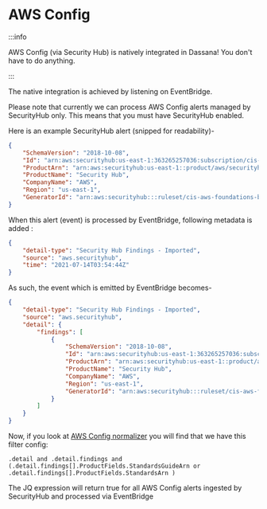 # AWS Config

:::info

AWS Config (via Security Hub) is natively integrated in Dassana! You don't have to do anything.

:::

The native integration is achieved by listening on EventBridge.

Please note that currently we can process AWS Config alerts managed by SecurityHub only. This means that you must have SecurityHub enabled.

Here is an example SecurityHub alert (snipped for readability)-

```json
{
	"SchemaVersion": "2018-10-08",
	"Id": "arn:aws:securityhub:us-east-1:363265257036:subscription/cis-aws-foundations-benchmark/v/1.2.0/4.1/finding/4991510f-77f2-4c48-bbb9-f51697bffa3d",
	"ProductArn": "arn:aws:securityhub:us-east-1::product/aws/securityhub",
	"ProductName": "Security Hub",
	"CompanyName": "AWS",
	"Region": "us-east-1",
	"GeneratorId": "arn:aws:securityhub:::ruleset/cis-aws-foundations-benchmark/v/1.2.0/rule/4.1"
}
```

When this alert (event) is processed by EventBridge, following metadata is added :

```json
{
	"detail-type": "Security Hub Findings - Imported",
	"source": "aws.securityhub",
	"time": "2021-07-14T03:54:44Z"
}
```

As such, the event which is emitted by EventBridge becomes-

```json
{
	"detail-type": "Security Hub Findings - Imported",
	"source": "aws.securityhub",
	"detail": {
		"findings": [
			{
				"SchemaVersion": "2018-10-08",
				"Id": "arn:aws:securityhub:us-east-1:363265257036:subscription/cis-aws-foundations-benchmark/v/1.2.0/4.1/finding/4991510f-77f2-4c48-bbb9-f51697bffa3d",
				"ProductArn": "arn:aws:securityhub:us-east-1::product/aws/securityhub",
				"ProductName": "Security Hub",
				"CompanyName": "AWS",
				"Region": "us-east-1",
				"GeneratorId": "arn:aws:securityhub:::ruleset/cis-aws-foundations-benchmark/v/1.2.0/rule/4.1"
			}
		]
	}
}
```

Now, if you look at [AWS Config normalizer](https://github.com/dassana-io/dassana/blob/main/content/workflows/vendors/security-hub/aws-config.yaml) you will find that we have this filter config:

```
.detail and .detail.findings and (.detail.findings[].ProductFields.StandardsGuideArn or .detail.findings[].ProductFields.StandardsArn )
```

The JQ expression will return true for all AWS Config alerts ingested by SecurityHub and processed via EventBridge
